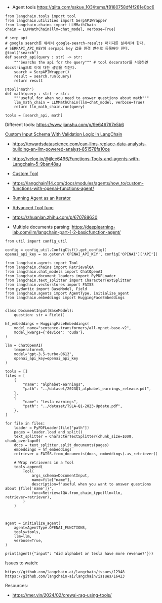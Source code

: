 - Agent tools https://qiita.com/sakue_103/items/f8180758df4f281e0bc6

```
from langchain.tools import tool
from langchain.utilities import SerpAPIWrapper
from langchain.chains import LLMMathChain
chain = LLMMathChain(llm=chat_model, verbose=True)

# serp api
# google search를 위해서 google-search-results 패키지를 설치해야 한다.
# SERPAPI_API_KEY에 serpapi key 값을 환경 변수로 등록해야 한다.
@tool("search")
def search_api(query : str) -> str:
    """Searchs the api for the query""" # tool decorator를 사용하면 docstring으로 이에 대한 설명을 적는다.
    search = SerpAPIWrapper()
    result = search.run(query)
    return result

@tool("math")
def math(query : str) -> str:
    """useful for when you need to answer questions about math"""
    llm_math_chain = LLMMathChain(llm=chat_model, verbose=True)
    return llm_math_chain.run(query)

tools = [search_api, math]
```

Different tools: https://www.jianshu.com/p/9e646767e5b6 


[Custom Input Schema With Validation Logic in LangChain](https://www.liberiangeek.net/2023/11/how-to-specify-custom-input-schema-with-validation-logic-in-langchain/)

- https://towardsdatascience.com/can-llms-replace-data-analysts-building-an-llm-powered-analyst-851578fa10ce

- https://velog.io/@jjlee6496/Functions-Tools-and-agents-with-Langchain-5-9ban48au
- [Custom Tool](https://www.liberiangeek.net/2023/11/how-to-create-custom-tools-in-langchain/)

- https://langchain114.com/docs/modules/agents/how_to/custom-functions-with-openai-functions-agent/
- [Running Agent as an Iterator](https://linuxhint.com/run-agent-iterator-langchain/)
- [Advanced Tool func](https://velog.io/@jjlee6496/Functions-Tools-and-agents-with-Langchain-6%EC%99%84)
- https://zhuanlan.zhihu.com/p/670788630 

- Multiple documents parsing: https://deeplearning-lab.com/llm/langchain-part-1-2-basicfunction-agent/

```import os
from util import config_util
 
config = config_util.ConfigClsf().get_config()
openai_api_key = os.getenv('OPENAI_API_KEY', config['OPENAI']['API'])
 
from langchain.agents import Tool
from langchain.chains import RetrievalQA
from langchain.chat_models import ChatOpenAI
from langchain.document_loaders import PyPDFLoader
from langchain.text_splitter import CharacterTextSplitter
from langchain.vectorstores import FAISS
from pydantic import BaseModel, Field
from langchain.agents import AgentType, initialize_agent
from langchain.embeddings import HuggingFaceEmbeddings
 
 
class DocumentInput(BaseModel):
    question: str = Field()
 
hf_embeddings = HuggingFaceEmbeddings(
    model_name="sentence-transformers/all-mpnet-base-v2",
    model_kwargs={'device': 'cuda'},
)
 
llm = ChatOpenAI(
    temperature=0,
    model="gpt-3.5-turbo-0613",
    openai_api_key=openai_api_key
)
 
tools = []
files = [
    {
        "name": "alphabet-earnings",
        "path": "../dataset/2023Q1_alphabet_earnings_release.pdf",
    },
    {
        "name": "tesla-earnings",
        "path": "../dataset/TSLA-Q1-2023-Update.pdf",
    },
]
 
for file in files:
    loader = PyPDFLoader(file["path"])
    pages = loader.load_and_split()
    text_splitter = CharacterTextSplitter(chunk_size=1000, chunk_overlap=0)
    docs = text_splitter.split_documents(pages)
    embeddings = hf_embeddings
    retriever = FAISS.from_documents(docs, embeddings).as_retriever()
 
    # Wrap retrievers in a Tool
    tools.append(
        Tool(
            args_schema=DocumentInput,
            name=file["name"],
            description=f"useful when you want to answer questions about {file['name']}",
            func=RetrievalQA.from_chain_type(llm=llm, retriever=retriever),
        )
    )
 
 
 
agent = initialize_agent(
    agent=AgentType.OPENAI_FUNCTIONS,
    tools=tools,
    llm=llm,
    verbose=True,
)
 
print(agent({"input": "did alphabet or tesla have more revenue?"}))
```

  Issues to watch:
  ```
  https://github.com/langchain-ai/langchain/issues/12348
  https://github.com/langchain-ai/langchain/issues/16423 
  ```

Resources:
- https://mer.vin/2024/02/crewai-rag-using-tools/ 
